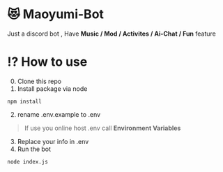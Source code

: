# 😻 Maoyumi-Bot
Just a discord bot , Have **Music / Mod / Activites / Ai-Chat / Fun** feature

# ⁉ How to use
0. Clone this repo
1. Install package via node
```
npm install
```
2. rename .env.example to .env
> If use you online host .env call **Environment Variables**
3. Replace your info in .env
4. Run the bot
```
node index.js
```
